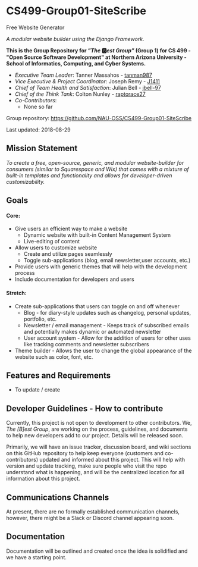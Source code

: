 # CS499-Group01-SiteScribe

Free Website Generator

_A modular website builder using the Django Framework._

**This is the Group Repository for _”The_ :b:_est Group”_ (Group 1) for CS 499 - "Open Source Software Development" at Northern Arizona University - School of Informatics, Computing, and Cyber Systems.**

+ _Executive Team Leader_: Tanner Massahos - [tanman987](https://github.com/tanman987)
+ _Vice Executive & Project Coordinator_: Joseph Remy - [J1411](https://github.com/J1411)
+ _Chief of Team Health and Satisfaction_: Julian Bell - [jbell-97](https://github.com/jbell-97)
+ _Chief of the Think Tank_: Colton Nunley - [raptorace27](https://github.com/raptorace27)
+ _Co-Contributors_:
    + None so far

Group repository: <https://github.com/NAU-OSS/CS499-Group01-SiteScribe>

Last updated: 2018-08-29

## Mission Statement

_To create a free, open-source, generic, and modular website-builder for consumers (similar to Squarespace and Wix) that comes with a mixture of built-in templates and functionality and allows for developer-driven customizability._

## Goals
#### Core:
+ Give users an efficient way to make a website
    + Dynamic website with built-in Content Management System
    + Live-editing of content
+ Allow users to customize website 
    + Create and utilize pages seamlessly
    + Toggle sub-applications (blog, email newsletter,user accounts, etc.)
+ Provide users with generic themes that will help with the development process
+ Include documentation for developers and users

#### Stretch:
+ Create sub-applications that users can toggle on and off whenever
    + Blog - for diary-style updates such as changelog, personal updates, portfolio, etc.
    + Newsletter / email management - Keeps track of subscribed emails and potentially makes dynamic or automated newsletter
    + User account system - Allow for the addition of users for other uses like tracking comments and newsletter subscribers
+ Theme builder - Allows the user to change the global appearance of the website such as color, font, etc.

## Features and Requirements
+ To update / create

## Developer Guidelines - How to contribute

Currently, this project is not open to development to other contributors. We, _The [B]est Group_, are working on the process, guidelines, and documents to help new developers add to our project. Details will be released soon.

Primarily, we will have an issue tracker, discussion board, and wiki sections on this GitHub repository to help keep everyone (customers and co-contributors) updated and informed about this project. This will help with version and update tracking, make sure people who visit the repo understand what is happening, and will be the centralized location for all information about this project.

## Communications Channels 

At present, there are no formally established communication channels, however, there might be a Slack or Discord channel appearing soon.

## Documentation

Documentation will be outlined and created once the idea is solidified and we have a starting point.
